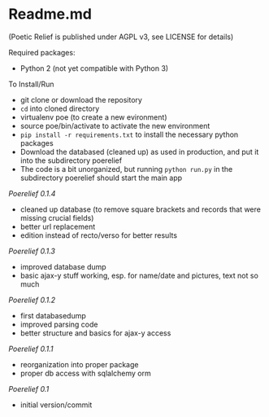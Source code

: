 # Readme.md

(Poetic Relief is published under AGPL v3, see LICENSE for details)

Required packages:

- Python 2 (not yet compatible with Python 3)

To Install/Run

- git clone or download the repository
- `cd` into cloned directory
- virtualenv poe (to create a new evironment)
- source poe/bin/activate to activate the new environment
- `pip install -r requirements.txt` to install the necessary python packages
- Download the databased (cleaned up) as used in production, and put it into the subdirectory poerelief
- The code is a bit unorganized, but running `python run.py` in the subdirectory poerelief should start the main app

*Poerelief 0.1.4*
- cleaned up database (to remove square brackets and records that were missing crucial fields)
- better url replacement
- edition instead of recto/verso for better results

*Poerelief 0.1.3*
- improved database dump
- basic ajax-y stuff working, esp. for name/date and pictures, text not so much

*Poerelief 0.1.2*
- first databasedump
- improved parsing code
- better structure and basics for ajax-y access

*Poerelief 0.1.1*
- reorganization  into proper package
- proper db access with sqlalchemy orm

*Poerelief 0.1*
- initial version/commit
